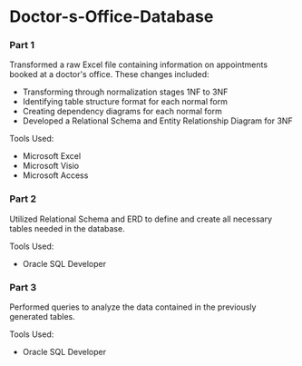 # Doctor-s-Office-Database

### Part 1
Transformed a raw Excel file containing information on appointments booked at a doctor's office. These changes included:

- Transforming through normalization stages 1NF to 3NF
- Identifying table structure format for each normal form
- Creating dependency diagrams for each normal form
- Developed a Relational Schema and Entity Relationship Diagram for 3NF

Tools Used:
- Microsoft Excel
- Microsoft Visio
- Microsoft Access


### Part 2
Utilized Relational Schema and ERD to define and create all necessary tables needed in the database.

Tools Used:
- Oracle SQL Developer


### Part 3
Performed queries to analyze the data contained in the previously generated tables.

Tools Used:
- Oracle SQL Developer
